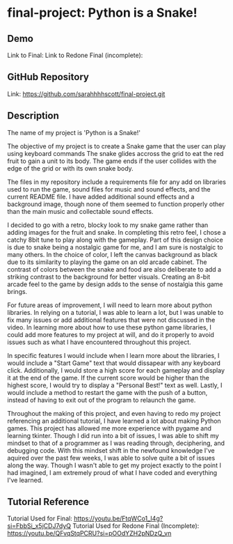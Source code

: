 # final-project: Python is a Snake!


## Demo
Link to Final:
Link to Redone Final (incomplete):

## GitHub Repository
Link: https://github.com/sarahhhhscott/final-project.git


## Description
The name of my project is 'Python is a Snake!'

The objective of my project is to create a Snake game that the user can play using keyboard commands
The snake glides accross the grid to eat the red fruit to gain a unit to its body.
The game ends if the user collides with the edge of the grid or with its own snake body.

The files in my repository include a requirements file for any add on libraries used to run the game, sound files for music and sound effects, and the current README file. I have added additional sound effects and a background image, though none of them seemed to function properly other than the main music and collectable sound effects.

I decided to go with a retro, blocky look to my snake game rather than adding images for the fruit and snake. In completing this retro feel, I chose a catchy 8bit tune to play along with the gameplay. Part of this design choice is due to snake being a nostalgic game for me, and I am sure is nostalgic to many others. In the choice of color, I left the canvas background as black due to its similarity to playing the game on an old arcade cabinet. The contrast of colors between the snake and food are also deliberate to add a striking contrast to the background for better visuals. Creating an 8-bit arcade feel to the game by design adds to the sense of nostalgia this game brings. 

For future areas of improvement, I will need to learn more about python libraries. In relying on a tutorial, I was able to learn a lot, but I was unable to fix many issues or add additional features that were not discussed in the video. In learning more about how to use these python game libraries, I could add more features to my project at will, and do it properly to avoid issues such as what I have encountered throughout this project.

In specific features I would include when I learn more about the libraries, I would include a "Start Game" text that would dissapear with any keyboard click. Additionally, I would store a high score for each gameplay and display it at the end of the game. If the current score would be higher than the highest score, I would try to display a "Personal Best!" text as well. Lastly, I would include a method to restart the game with the push of a button, instead of having to exit out of the program to relaunch the game.

Throughout the making of this project, and even having to redo my project referencing an additional tutorial, I have learned a lot about making Python games. This project has allowed me more experience with pygame and learning tkinter. Though I did run into a bit of issues, I was able to shift my mindset to that of a programmer as I was reading through, deciphering, and debugging code. With this mindset shift in the newfound knowledge I've aquired over the past few weeks, I was able to solve quite a bit of issues along the way. Though I wasn't able to get my project exactly to the point I had imagined, I am extremely proud of what I have coded and everything I've learned.


## Tutorial Reference
Tutorial Used for Final: https://youtu.be/FtqWCo1_I4g?si=FbbSi_x5jCDJ7dyQ
Tutorial Used for Redone Final (Incomplete): https://youtu.be/QFvqStqPCRU?si=pOOdYZH2pNDzQ_vn